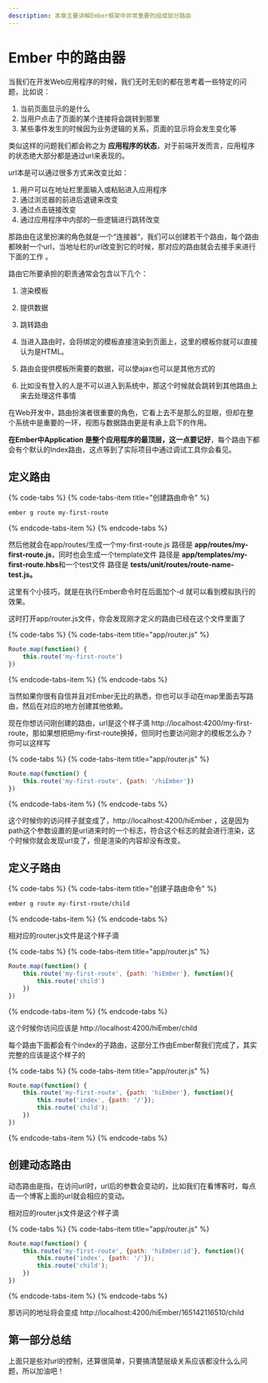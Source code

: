 ```yaml
---
description: 本章主要讲解Ember框架中非常重要的组成部分路由
---
```


# Ember 中的路由器

当我们在开发Web应用程序的时候，我们无时无刻的都在思考着一些特定的问题，比如说：

1. 当前页面显示的是什么
2. 当用户点击了页面的某个连接将会跳转到那里
3. 某些事件发生的时候因为业务逻辑的关系，页面的显示将会发生变化等

类似这样的问题我们都会称之为 **应用程序的状态**，对于前端开发而言，应用程序的状态绝大部分都是通过url来表现的。

url本是可以通过很多方式来改变比如：

1. 用户可以在地址栏里面输入或粘贴进入应用程序
2. 通过浏览器的前进后退键来改变
3. 通过点击链接改变
4. 通过应用程序中内部的一些逻辑进行跳转改变

那路由在这里扮演的角色就是一个“连接器“，我们可以创建若干个路由，每个路由都映射一个url，当地址栏的url改变到它的时候，那对应的路由就会去接手来进行下面的工作 。

路由它所要承担的职责通常会包含以下几个：

1. 渲染模板
2. 提供数据
3. 跳转路由

1. 当进入路由时，会将绑定的模板直接渲染到页面上，这里的模板你就可以直接认为是HTML。

2. 路由会提供模板所需要的数据，可以使ajax也可以是其他方式的

3. 比如没有登入的人是不可以进入到系统中，那这个时候就会跳转到其他路由上来去处理这件事情

在Web开发中，路由扮演者很重要的角色，它看上去不是那么的显眼，但却在整个系统中是重要的一环，视图与数据路由更是有承上启下的作用。

**在Ember中Application 是整个应用程序的最顶层，这一点要记好**，每个路由下都会有个默认的Index路由，这点等到了实际项目中通过调试工具你会看见。

## 定义路由

{% code-tabs %}
{% code-tabs-item title="创建路由命令" %}
```bash
ember g route my-first-route
```
{% endcode-tabs-item %}
{% endcode-tabs %}

然后他就会在app/routes/生成一个my-first-route.js 路径是 **app/routes/my-first-route.js**，同时也会生成一个template文件 路径是 **app/templates/my-first-route.hbs**和一个test文件 路径是 **tests/unit/routes/route-name-test.js。**

这里有个小技巧，就是在执行Ember命令时在后面加个-d 就可以看到模拟执行的效果。

这时打开app/router.js文件，你会发现刚才定义的路由已经在这个文件里面了

{% code-tabs %}
{% code-tabs-item title="app/router.js" %}
```javascript
Route.map(function() {
    this.route('my-first-route')
})
```
{% endcode-tabs-item %}
{% endcode-tabs %}

当然如果你很有自信并且对Ember无比的熟悉，你也可以手动在map里面去写路由，然后在对应的地方创建其他依赖。

现在你想访问刚创建的路由，url是这个样子滴 http://localhost:4200/my-first-route，那如果想把把my-first-route换掉，但同时也要访问刚才的模板怎么办？你可以这样写

{% code-tabs %}
{% code-tabs-item title="app/router.js" %}
```javascript
Route.map(function() {
    this.route('my-first-route', {path: '/hiEmber'})
})
```
{% endcode-tabs-item %}
{% endcode-tabs %}

这个时候你的访问样子就变成了，http://localhost:4200/hiEmber ，这是因为path这个参数设置的是url进来时的一个标志，符合这个标志的就会进行渲染，这个时候你就会发现url变了，但是渲染的内容却没有改变。

## 定义子路由

{% code-tabs %}
{% code-tabs-item title="创建子路由命令" %}
```bash
ember g route my-first-route/child
```
{% endcode-tabs-item %}
{% endcode-tabs %}

相对应的router.js文件是这个样子滴

{% code-tabs %}
{% code-tabs-item title="app/router.js" %}
```javascript
Route.map(function() {
    this.route('my-first-route', {path: 'hiEmber'}, function(){
        this.route('child')
    })
})
```
{% endcode-tabs-item %}
{% endcode-tabs %}

这个时候你访问应该是 http://localhost:4200/hiEmber/child

每个路由下面都会有个index的子路由，这部分工作由Ember帮我们完成了，其实完整的应该是这个样子的

{% code-tabs %}
{% code-tabs-item title="app/router.js" %}
```javascript
Route.map(function() {
    this.route('my-first-route', {path: 'hiEmber'}, function(){
        this.route('index', {path: '/'});
        this.route('child');
    })
})
```
{% endcode-tabs-item %}
{% endcode-tabs %}

## 创建动态路由

动态路由是指，在访问url时，url后的参数会变动的，比如我们在看博客时，每点击一个博客上面的url就会相应的变动。

相对应的router.js文件是这个样子滴

{% code-tabs %}
{% code-tabs-item title="app/router.js" %}
```javascript
Route.map(function() {
    this.route('my-first-route', {path: 'hiEmber:id'}, function(){
        this.route('index', {path: '/'});
        this.route('child');
    })
})
```
{% endcode-tabs-item %}
{% endcode-tabs %}

那访问的地址将会变成  http://localhost:4200/hiEmber/165142116510/child

## 第一部分总结

上面只是些对url的控制，还算很简单，只要搞清楚层级关系应该都没什么么问题，所以加油吧！

